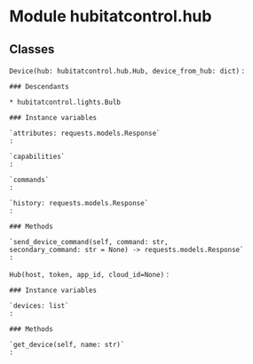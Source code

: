Module hubitatcontrol.hub
=========================

Classes
-------

`Device(hub: hubitatcontrol.hub.Hub, device_from_hub: dict)`
:   

    ### Descendants

    * hubitatcontrol.lights.Bulb

    ### Instance variables

    `attributes: requests.models.Response`
    :

    `capabilities`
    :

    `commands`
    :

    `history: requests.models.Response`
    :

    ### Methods

    `send_device_command(self, command: str, secondary_command: str = None) ‑> requests.models.Response`
    :

`Hub(host, token, app_id, cloud_id=None)`
:   

    ### Instance variables

    `devices: list`
    :

    ### Methods

    `get_device(self, name: str)`
    :
